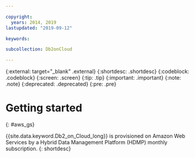 ```yaml
---

copyright:
  years: 2014, 2019
lastupdated: "2019-09-12"

keywords:

subcollection: Db2onCloud

---
```


<!-- Attribute definitions --> 
{:external: target="_blank" .external}
{:shortdesc: .shortdesc}
{:codeblock: .codeblock}
{:screen: .screen}
{:tip: .tip}
{:important: .important}
{:note: .note}
{:deprecated: .deprecated}
{:pre: .pre}

# Getting started
{: #aws_gs}

{{site.data.keyword.Db2_on_Cloud_long}} is provisioned on Amazon Web Services by a Hybrid Data Management Platform (HDMP) monthly subscription.
{: shortdesc}
